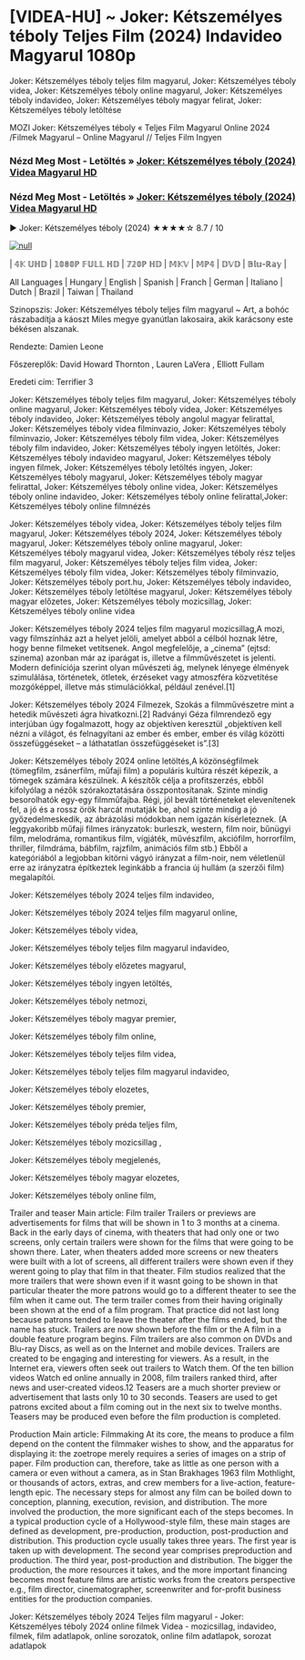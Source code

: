 # [VIDEA-HU] ~ Joker: Kétszemélyes téboly Teljes Film (2024) Indavideo Magyarul 1080p




Joker: Kétszemélyes téboly teljes film magyarul, Joker: Kétszemélyes téboly videa, Joker: Kétszemélyes téboly online magyarul, Joker: Kétszemélyes téboly indavideo, Joker: Kétszemélyes téboly magyar felirat, Joker: Kétszemélyes téboly letöltése

MOZI Joker: Kétszemélyes téboly « Teljes Film Magyarul Online 2024 /Filmek Magyarul – Online Magyarul // Teljes Film Ingyen

### Nézd Meg Most - Letöltés » [Joker: Kétszemélyes téboly (2024) Videa Magyarul HD](https://t.co/06tNGEtHV4)

### Nézd Meg Most - Letöltés » [Joker: Kétszemélyes téboly (2024) Videa Magyarul HD](https://t.co/06tNGEtHV4)

▶️ Joker: Kétszemélyes téboly (2024) ★★★★☆ 8.7 / 10

[![null](https://static.wixstatic.com/media/855a25_043b5abeb4ae4d35ac003198e7fe56ed~mv2.gif)](https://t.co/06tNGEtHV4)

| 𝟜𝕂 𝕌ℍ𝔻 | 𝟙𝟘𝟠𝟘ℙ 𝔽𝕌𝕃𝕃 ℍ𝔻 | 𝟟𝟚𝟘ℙ ℍ𝔻 | 𝕄𝕂𝕍 | 𝕄ℙ𝟜 | 𝔻𝕍𝔻 | 𝔹𝕝𝕦-ℝ𝕒𝕪 |

All Languages | Hungary | English | Spanish | Franch | German | Italiano | Dutch | Brazil | Taiwan | Thailand

Szinopszis: Joker: Kétszemélyes téboly teljes film magyarul ~ Art, a bohóc rászabadítja a káoszt Miles megye gyanútlan lakosaira, akik karácsony este békésen alszanak.

Rendezte: Damien Leone

Főszereplők: David Howard Thornton , Lauren LaVera , Elliott Fullam

Eredeti cím: Terrifier 3

Joker: Kétszemélyes téboly teljes film magyarul, Joker: Kétszemélyes téboly online magyarul, Joker: Kétszemélyes téboly videa, Joker: Kétszemélyes téboly indavideo, Joker: Kétszemélyes téboly angolul magyar felirattal, Joker: Kétszemélyes téboly videa filminvazio, Joker: Kétszemélyes téboly filminvazio, Joker: Kétszemélyes téboly film videa, Joker: Kétszemélyes téboly film indavideo, Joker: Kétszemélyes téboly ingyen letöltés, Joker: Kétszemélyes téboly indavideo magyarul, Joker: Kétszemélyes téboly ingyen filmek, Joker: Kétszemélyes téboly letöltés ingyen, Joker: Kétszemélyes téboly magyarul, Joker: Kétszemélyes téboly magyar felirattal, Joker: Kétszemélyes téboly online videa, Joker: Kétszemélyes téboly online indavideo, Joker: Kétszemélyes téboly online felirattal,Joker: Kétszemélyes téboly online filmnézés

Joker: Kétszemélyes téboly videa, Joker: Kétszemélyes téboly teljes film magyarul, Joker: Kétszemélyes téboly 2024, Joker: Kétszemélyes téboly magyarul, Joker: Kétszemélyes téboly online magyarul, Joker: Kétszemélyes téboly magyarul videa, Joker: Kétszemélyes téboly rész teljes film magyarul, Joker: Kétszemélyes téboly teljes film videa, Joker: Kétszemélyes téboly film videa, Joker: Kétszemélyes téboly filminvazio, Joker: Kétszemélyes téboly port.hu, Joker: Kétszemélyes téboly indavideo, Joker: Kétszemélyes téboly letöltése magyarul, Joker: Kétszemélyes téboly magyar előzetes, Joker: Kétszemélyes téboly mozicsillag, Joker: Kétszemélyes téboly online videa

Joker: Kétszemélyes téboly 2024 teljes film magyarul mozicsillag,A mozi, vagy filmszínház azt a helyet jelöli, amelyet abból a célból hoznak létre, hogy benne filmeket vetítsenek. Angol megfelelője, a „cinema” (ejtsd: szinema) azonban már az iparágat is, illetve a filmművészetet is jelenti. Modern definíciója szerint olyan művészeti ág, melynek lényege élmények szimulálása, történetek, ötletek, érzéseket vagy atmoszféra közvetítése mozgóképpel, illetve más stimulációkkal, például zenével.[1]

Joker: Kétszemélyes téboly 2024 Filmezek, Szokás a filmművészetre mint a hetedik művészeti ágra hivatkozni.[2] Radványi Géza filmrendező egy interjúban úgy fogalmazott, hogy az objektíven keresztül „objektíven kell nézni a világot, és felnagyítani az ember és ember, ember és világ közötti összefüggéseket – a láthatatlan összefüggéseket is”.[3]

Joker: Kétszemélyes téboly 2024 online letöltés,A közönségfilmek (tömegfilm, zsánerfilm, műfaji film) a populáris kultúra részét képezik, a tömegek számára készülnek. A készítők célja a profitszerzés, ebből kifolyólag a nézők szórakoztatására összpontosítanak. Szinte mindig besorolhatók egy-egy filmműfajba. Régi, jól bevált történeteket elevenítenek fel, a jó és a rossz örök harcát mutatják be, ahol szinte mindig a jó győzedelmeskedik, az ábrázolási módokban nem igazán kísérleteznek. (A leggyakoribb műfaji filmes irányzatok: burleszk, western, film noir, bűnügyi film, melodráma, romantikus film, vígjáték, művészfilm, akciófilm, horrorfilm, thriller, filmdráma, bábfilm, rajzfilm, animációs film stb.) Ebből a kategóriából a legjobban kitörni vágyó irányzat a film-noir, nem véletlenül erre az irányzatra építkeztek leginkább a francia új hullám (a szerzői film) megalapítói.

Joker: Kétszemélyes téboly 2024 teljes film indavideo,

Joker: Kétszemélyes téboly 2024 teljes film magyarul online,

Joker: Kétszemélyes téboly videa,

Joker: Kétszemélyes téboly teljes film magyarul indavideo,

Joker: Kétszemélyes téboly előzetes magyarul,

Joker: Kétszemélyes téboly ingyen letöltés,

Joker: Kétszemélyes téboly netmozi,

Joker: Kétszemélyes téboly magyar premier,

Joker: Kétszemélyes téboly film online,

Joker: Kétszemélyes téboly teljes film videa,

Joker: Kétszemélyes téboly teljes film magyarul indavideo,

Joker: Kétszemélyes téboly elozetes,

Joker: Kétszemélyes téboly premier,

Joker: Kétszemélyes téboly préda teljes film,

Joker: Kétszemélyes téboly mozicsillag ,

Joker: Kétszemélyes téboly megjelenés,

Joker: Kétszemélyes téboly magyar elozetes,

Joker: Kétszemélyes téboly online film,

Trailer and teaser Main article: Film trailer Trailers or previews are advertisements for films that will be shown in 1 to 3 months at a cinema. Back in the early days of cinema, with theaters that had only one or two screens, only certain trailers were shown for the films that were going to be shown there. Later, when theaters added more screens or new theaters were built with a lot of screens, all different trailers were shown even if they werent going to play that film in that theater. Film studios realized that the more trailers that were shown even if it wasnt going to be shown in that particular theater the more patrons would go to a different theater to see the film when it came out. The term trailer comes from their having originally been shown at the end of a film program. That practice did not last long because patrons tended to leave the theater after the films ended, but the name has stuck. Trailers are now shown before the film or the A film in a double feature program begins. Film trailers are also common on DVDs and Blu-ray Discs, as well as on the Internet and mobile devices. Trailers are created to be engaging and interesting for viewers. As a result, in the Internet era, viewers often seek out trailers to Watch them. Of the ten billion videos Watch ed online annually in 2008, film trailers ranked third, after news and user-created videos.12 Teasers are a much shorter preview or advertisement that lasts only 10 to 30 seconds. Teasers are used to get patrons excited about a film coming out in the next six to twelve months. Teasers may be produced even before the film production is completed.

Production Main article: Filmmaking At its core, the means to produce a film depend on the content the filmmaker wishes to show, and the apparatus for displaying it: the zoetrope merely requires a series of images on a strip of paper. Film production can, therefore, take as little as one person with a camera or even without a camera, as in Stan Brakhages 1963 film Mothlight, or thousands of actors, extras, and crew members for a live-action, feature-length epic. The necessary steps for almost any film can be boiled down to conception, planning, execution, revision, and distribution. The more involved the production, the more significant each of the steps becomes. In a typical production cycle of a Hollywood-style film, these main stages are defined as development, pre-production, production, post-production and distribution. This production cycle usually takes three years. The first year is taken up with development. The second year comprises preproduction and production. The third year, post-production and distribution. The bigger the production, the more resources it takes, and the more important financing becomes most feature films are artistic works from the creators perspective e.g., film director, cinematographer, screenwriter and for-profit business entities for the production companies.

Joker: Kétszemélyes téboly 2024 Teljes film magyarul - Joker: Kétszemélyes téboly 2024 online filmek Videa - mozicsillag, indavideo, filmek, film adatlapok, online sorozatok, online film adatlapok, sorozat adatlapok
